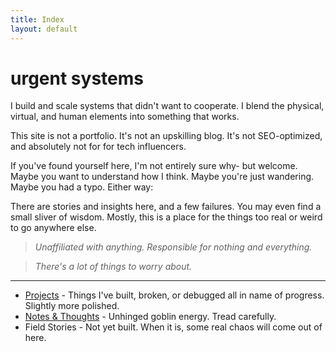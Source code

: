 ```yaml
---
title: Index
layout: default
---
```

# urgent systems

I build and scale systems that didn't want to cooperate. I blend the physical, virtual, and 
human elements into something that works.

This site is not a portfolio. It's not an upskilling blog. It's not SEO-optimized, and absolutely not for
for tech influencers.

If you've found yourself here, I'm not entirely sure why- but welcome. Maybe you want to understand how I think.
Maybe you're just wandering. Maybe you had a typo. Either way:

There are stories and insights here, and a few failures. You may even find a small sliver of wisdom.
Mostly, this is a place for the things too real or weird to go anywhere else.

> *Unaffiliated with anything. Responsible for nothing and everything.*

> *There's a lot of things to worry about.*

---
- [Projects](/projects/) - Things I've built, broken, or debugged all in name of progress. Slightly more polished.
- [Notes & Thoughts](/notes/) - Unhinged goblin energy. Tread carefully.
- Field Stories - Not yet built. When it is, some real chaos will come out of here.
